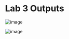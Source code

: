 # Lab 3 Outputs
![image](https://user-images.githubusercontent.com/103297706/217966988-0ba14e64-7826-4e55-a425-82518816e193.png)


![image](https://user-images.githubusercontent.com/103297706/217967117-da8c1df3-69b3-4893-ab2f-6cbffd34d03c.png)
